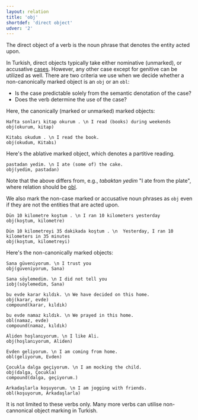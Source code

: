 ```yaml
---
layout: relation
title: 'obj'
shortdef: 'direct object'
udver: '2'
---
```


The direct object of a verb is the noun phrase that denotes the entity
acted upon.

In Turkish, direct objects typically take
either nominative (unmarked), or accusative [cases](tr-feat/Case).
However, any other case except for genitive can be utilized as well. 
There are two criteria we use when we decide whether a non-canonically marked object 
is an `obj` or an `obl`:
- Is the case predictable solely from the semantic denotation of the case?
- Does the verb determine the use of the case?

Here, the canonically (marked or unmarked) marked objects:
~~~ sdparse
Hafta sonları kitap okurum . \n I read (books) during weekends
obj(okurum, kitap)
~~~

~~~ sdparse
Kitabı okudum . \n I read the book.
obj(okudum, Kitabı)
~~~

Here's the ablative marked object, which denotes a partitive reading.
~~~ sdparse
pastadan yedim. \n I ate (some of) the cake.
obj(yedim, pastadan)
~~~
Note that the above differs from, e.g.,
_tabaktan yedim_ "I ate from the plate",
where relation should be [obl]().


We also mark the non-case marked or accusative noun phrases as ``obj``
even if they are not the entities that are acted upon.

~~~ sdparse
Dün 10 kilometre koştum . \n I ran 10 kilometers yesterday
obj(koştum, kilometre)
~~~

~~~ sdparse
Dün 10 kilometreyi 35 dakikada koştum . \n  Yesterday, I ran 10 kilometers in 35 minutes
obj(koştum, kilometreyi)
~~~

Here's the non-canonically marked objects:

~~~sdparse
Sana güveniyorum. \n I trust you
obj(güveniyorum, Sana)
~~~

~~~sdparse
Sana söylemedim. \n I did not tell you
iobj(söylemedim, Sana)
~~~

~~~ sdparse
bu evde karar kıldık. \n We have decided on this home.
obj(karar, evde)
compound(karar, kıldık)
~~~

~~~ sdparse
bu evde namaz kıldık. \n We prayed in this home.
obl(namaz, evde)
compound(namaz, kıldık)
~~~

~~~ sdparse
Aliden hoşlanıyorum. \n I like Ali.
obj(hoşlanıyorum, Aliden)
~~~

~~~sdparse
Evden geliyorum. \n I am coming from home.
obl(geliyorum, Evden)
~~~

~~~sdparse
Çocukla dalga geçiyorum. \n I am mocking the child.
obj(dalga, Çocukla)
compound(dalga, geçiyorum.)
~~~

~~~sdparse
Arkadaşlarla koşuyorum. \n I am jogging with friends.
obl(koşuyorum, Arkadaşlarla)
~~~
It is not limited to these verbs only. Many more verbs can utilise non-cannonical object marking in Turkish.
